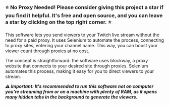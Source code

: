 ### ⭐ No Proxy Needed! Please consider giving this project a star if you find it helpful. It's free and open source, and you can leave a star by clicking on the top right corner. ⭐

This software lets you send viewers to your Twitch live stream without the need for a paid proxy. It uses Selenium to automate the process, connecting to proxy sites, entering your channel name. 
This way, you can boost your viewer count through proxies at no cost.

The concept is straightforward: the software uses blockway, a proxy website that connects to your desired site through proxies. Selenium automates this process, making it easy for you to direct viewers to your stream.

***⚠️ Important: It's recommended to run this software not on computer you’re streaming from or on a machine with plenty of RAM, as it opens many hidden tabs in the background to generate the viewers.***
